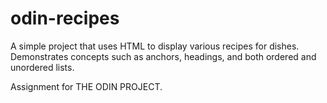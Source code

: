 # odin-recipes

A simple project that uses HTML to display various recipes for dishes. Demonstrates concepts such as anchors, headings, and both ordered and unordered lists.

Assignment for THE ODIN PROJECT.